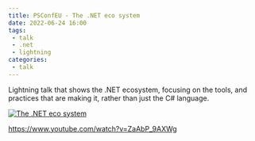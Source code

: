 ```yaml
---
title: PSConfEU - The .NET eco system 
date: 2022-06-24 16:00
tags: 
 - talk
 - .net
 - lightning
categories:
 - talk
---
```


Lightning talk that shows the .NET ecosystem, focusing on the tools, and practices that are making it, rather than just the C# language.

<!-- more -->

[![The .NET eco system](http://img.youtube.com/vi/ZaAbP_9AXWg/0.jpg)](https://www.youtube.com/watch?v=ZaAbP_9AXWg "The .NET eco system")

<https://www.youtube.com/watch?v=ZaAbP_9AXWg>